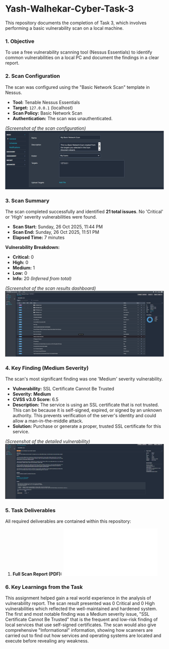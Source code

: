 # Yash-Walhekar-Cyber-Task-3

This repository documents the completion of Task 3, which involves performing a basic vulnerability scan on a local machine.

### 1. Objective
To use a free vulnerability scanning tool (Nessus Essentials) to identify common vulnerabilities on a local PC and document the findings in a clear report.

### 2. Scan Configuration
The scan was configured using the "Basic Network Scan" template in Nessus.

* **Tool:** Tenable Nessus Essentials
* **Target:** `127.0.0.1` (localhost)
* **Scan Policy:** Basic Network Scan
* **Authentication:** The scan was unauthenticated.

*(Screenshot of the scan configuration)*
![Scan Configuration](Configuration.png)

### 3. Scan Summary
The scan completed successfully and identified **21 total issues**. No 'Critical' or 'High' severity vulnerabilities were found.

* **Scan Start:** Sunday, 26 Oct 2025, 11:44 PM
* **Scan End:** Sunday, 26 Oct 2025, 11:51 PM
* **Elapsed Time:** 7 minutes

**Vulnerability Breakdown:**
* **Critical:** 0
* **High:** 0
* **Medium:** 1 
* **Low:** 0 
* **Info:** 20 *(Inferred from total)*

*(Screenshot of the scan results dashboard)*
![Scan Summary Dashboard](Scan%20Result%20Dashbord.png)

### 4. Key Finding (Medium Severity)
The scan's most significant finding was one 'Medium' severity vulnerability.

* **Vulnerability:** SSL Certificate Cannot Be Trusted 
* **Severity:** **Medium**
* **CVSS v3.0 Score:** 6.5 
* **Description:** The service is using an SSL certificate that is not trusted. This can be because it is self-signed, expired, or signed by an unknown authority. This prevents verification of the server's identity and could allow a man-in-the-middle attack.
* **Solution:** Purchase or generate a proper, trusted SSL certificate for this service.

*(Screenshot of the detailed vulnerability)*
![Vulnerability Details](Major%20Vulnerability%20Found.png)

### 5. Task Deliverables
All required deliverables are contained within this repository:

1. **Full Scan Report (PDF):** ![Scan Report](Scan%20Report.pdf)

### 6. Key Learnings from the Task
This assignment helped gain a real world experience in the analysis of vulnerability report. The scan result presented was 0 Critical and 0 High vulnerabilities which reflected the well-maintained and hardened system. The first and most notable finding was a Medium severity issue, "SSL Certificate Cannot Be Trusted" that is the frequent and low-risk finding of local services that use self-signed certificates. The scan would also give comprehensive "Informational" information, showing how scanners are carried out to find out how services and operating systems are located and execute before revealing any weakness.
